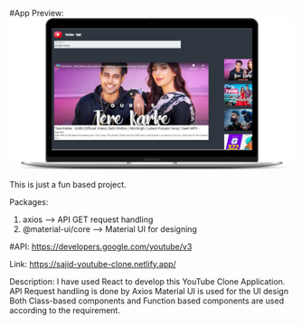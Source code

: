 #App Preview:
![](/public/prev.png)



This is just a fun based project.

Packages:
1. axios --> API GET request handling
2. @material-ui/core --> Material UI for designing

#API:
https://developers.google.com/youtube/v3

Link:
https://sajid-youtube-clone.netlify.app/

Description: I have used React to develop this YouTube Clone Application.
API Request handling is done by Axios
Material UI is used for the UI design
Both Class-based components and Function based components are used according to the requirement.
